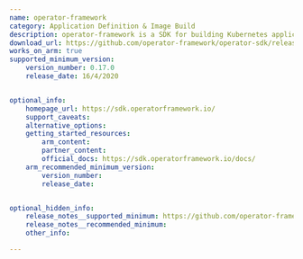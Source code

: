 ```yaml
---
name: operator-framework
category: Application Definition & Image Build
description: operator-framework is a SDK for building Kubernetes applications.
download_url: https://github.com/operator-framework/operator-sdk/releases
works_on_arm: true
supported_minimum_version:
    version_number: 0.17.0
    release_date: 16/4/2020


optional_info:
    homepage_url: https://sdk.operatorframework.io/
    support_caveats:
    alternative_options:
    getting_started_resources:
        arm_content:
        partner_content:
        official_docs: https://sdk.operatorframework.io/docs/
    arm_recommended_minimum_version:
        version_number:
        release_date:


optional_hidden_info:
    release_notes__supported_minimum: https://github.com/operator-framework/operator-sdk/releases/tag/v0.17.0
    release_notes__recommended_minimum:
    other_info:

---
```

